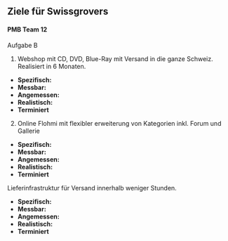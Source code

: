 ## Ziele für Swissgrovers

#### PMB Team 12

Aufgabe B

1. Webshop mit CD, DVD, Blue-Ray mit Versand in die ganze Schweiz. Realisiert in 6 Monaten.
-  **Spezifisch:**
-  **Messbar:**
-  **Angemessen:**
-  **Realistisch:**
-  **Terminiert**
  

2. Online Flohmi mit flexibler erweiterung von Kategorien inkl. Forum und Gallerie

-  **Spezifisch:**
-  **Messbar:**
-  **Angemessen:**
-  **Realistisch:**
-  **Terminiert**




Lieferinfrastruktur für Versand innerhalb weniger Stunden.

-  **Spezifisch:**
-  **Messbar:**
-  **Angemessen:**
-  **Realistisch:**
-  **Terminiert**
